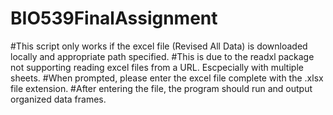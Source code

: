 # BIO539FinalAssignment

#This script only works if the excel file (Revised All Data) is downloaded locally and appropriate path specified.
#This is due to the readxl package not supporting reading excel files from a URL. Escpecially with multiple sheets.
#When prompted, please enter the excel file complete with the .xlsx file extension. 
#After entering the file, the program should run and output organized data frames.

